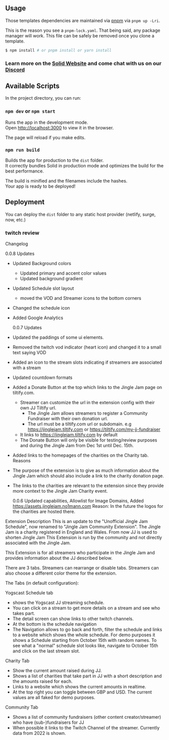 ## Usage

Those templates dependencies are maintained via [pnpm](https://pnpm.io) via `pnpm up -Lri`.

This is the reason you see a `pnpm-lock.yaml`. That being said, any package manager will work. This file can be safely
be removed once you clone a template.

```bash
$ npm install # or pnpm install or yarn install
```

### Learn more on the [Solid Website](https://solidjs.com) and come chat with us on our [Discord](https://discord.com/invite/solidjs)

## Available Scripts

In the project directory, you can run:

### `npm dev` or `npm start`

Runs the app in the development mode.<br>
Open [http://localhost:3000](http://localhost:3000) to view it in the browser.

The page will reload if you make edits.<br>

### `npm run build`

Builds the app for production to the `dist` folder.<br>
It correctly bundles Solid in production mode and optimizes the build for the best performance.

The build is minified and the filenames include the hashes.<br>
Your app is ready to be deployed!

## Deployment

You can deploy the `dist` folder to any static host provider (netlify, surge, now, etc.)

### twitch review

Changelog

0.0.8
Updates

- Updated Background colors
  - Updated primary and accent color values
  - Updated background gradient
- Updated Schedule slot layout
  - moved the VOD and Streamer icons to the bottom corners
- Changed the schedule icon
- Added Google Analytics

  0.0.7
  Updates

- Updated the paddings of some ui elements.
- Removed the twitch vod indicator (heart icon) and changed it to a small text saying VOD
- Added an icon to the stream slots indicating if streamers are associated with a stream
- Updated countdown formats
- Added a Donate Button at the top which links to the Jingle Jam page on tiltify.com.
  - Streamer can customize the url in the extension config with their own JJ Tiltify url.
    - The Jingle Jam allows streamers to register a Community Fundraiser with their own donation url.
    - The url must be a tiltify.com url or subdomain. e.g https://jinglejam.tiltify.com
      or https://tiltify.com/my-jj-fundraiser
  - It links to https://jinglejam.tiltify.com by default
  - The Donate Button will only be visible for testing/review purposes and during the Jingle Jam from Dec 1st until
    Dec. 15th.
- Added links to the homepages of the charities on the Charity tab.
  Reasons
- The purpose of the extension is to give as much information about the Jingle Jam which should also include a link to
  the charity donation page.
- The links to the charities are relevant to the extension since they provide more context to the Jingle Jam Charity
  event.

  0.0.6
  Updated capabilities, Allowlist for Image Domains, Added https://assets.jinglejam.no1mann.com
  Reason: In the future the logos for the charities are hosted there.

Extension Description
This is an update to the "Unofficial Jingle Jam Schedule", now renamed to "Jingle Jam Community Extension".
The Jingle Jam is a charity registered in England and Wales.
From now JJ is used to shorten Jingle Jam
This Extension is run by the community and not directly associated with the Jingle Jam.

This Extension is for all streamers who participate in the Jingle Jam and provides information about the JJ described
below.

There are 3 tabs.
Streamers can rearrange or disable tabs.
Streamers can also choose a different color theme for the extension.

The Tabs (in default configuration):

Yogscast Schedule tab

- shows the Yogscast JJ streaming schedule.
- You can click on a stream to get more details on a stream and see who takes part.
- The detail screen can show links to other twitch channels.
- At the bottom is the schedule navigation
- The Navigation allows to go back and forth, filter the schedule and links to a website which shows the whole schedule.
  For demo purposes it shows a Schedule starting from October 15th with random names.
  To see what a "normal" schedule slot looks like, navigate to October 15th and click on the last stream slot.

Charity Tab

- Show the current amount raised during JJ.
- Shows a list of charities that take part in JJ with a short description and the amounts raised for each.
- Links to a website which shows the current amounts in realtime.
- At the top right you can toggle between GBP and USD.
  The current values are all faked for demo purposes.

Community Tab

- Shows a list of community fundraisers (other content creator/streamer) who have (sub-)fundraisers for JJ
- When possible it links to the Twitch Channel of the streamer.
  Currently data from 2022 is shown.
